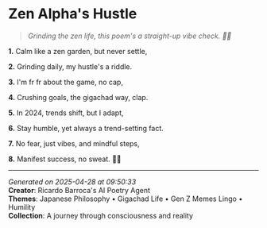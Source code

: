 # Zen Alpha's Hustle

> *Grinding the zen life, this poem's a straight-up vibe check. 🌟🤝*

**1.** Calm like a zen garden, but never settle,


**2.** Grinding daily, my hustle's a riddle.


**3.** I'm fr fr about the game, no cap,


**4.** Crushing goals, the gigachad way, clap.


**5.** In 2024, trends shift, but I adapt,


**6.** Stay humble, yet always a trend-setting fact.


**7.** No fear, just vibes, and mindful steps,


**8.** Manifest success, no sweat. 💪🍵



---

*Generated on 2025-04-28 at 09:50:33*  
**Creator**: Ricardo Barroca's AI Poetry Agent  
**Themes**: Japanese Philosophy • Gigachad Life • Gen Z Memes Lingo • Humility  
**Collection**: A journey through consciousness and reality